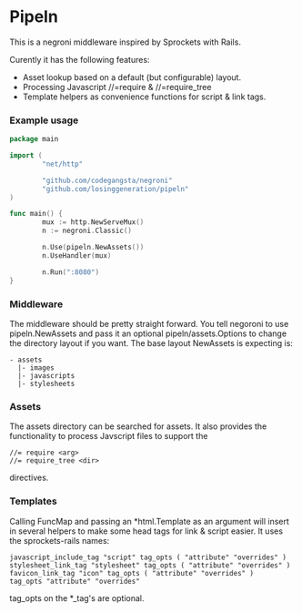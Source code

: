 # Pipeln

This is a negroni middleware inspired by Sprockets with Rails.

Curently it has the following features:
* Asset lookup based on a default (but configurable) layout.
* Processing Javascript //=require & //=require_tree
* Template helpers as convenience functions for script & link tags.

### Example usage
```go
package main

import (
        "net/http"

        "github.com/codegangsta/negroni"
        "github.com/losinggeneration/pipeln"
)

func main() {
        mux := http.NewServeMux()
        n := negroni.Classic()

        n.Use(pipeln.NewAssets())
        n.UseHandler(mux)

        n.Run(":8080")
}
```

### Middleware
The middleware  should be pretty straight forward. You tell negoroni to use pipeln.NewAssets and pass it an optional pipeln/assets.Options to change the directory layout if you want. The base layout NewAssets is expecting is:
```
- assets
  |- images
  |- javascripts
  |- stylesheets
```

### Assets
The assets directory can be searched for assets. It also provides the functionality to process Javscript files to support the
```
//= require <arg>
//= require_tree <dir>
```
directives.

### Templates
Calling FuncMap and passing an *html.Template as an argument will insert in several helpers to make some head tags for link & script easier. It uses the sprockets-rails names:
```
javascript_include_tag "script" tag_opts ( "attribute" "overrides" )
stylesheet_link_tag "stylesheet" tag_opts ( "attribute" "overrides" )
favicon_link_tag "icon" tag_opts ( "attribute" "overrides" )
tag_opts "attribute" "overrides"
```
tag_opts on the *_tag's are optional.


